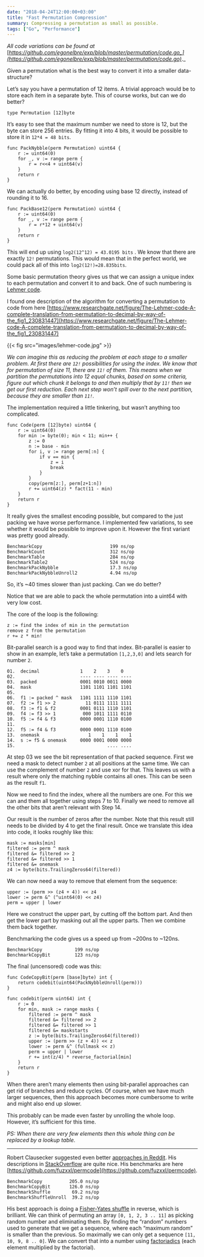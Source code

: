 ```yaml
---
date: "2018-04-24T12:00:00+03:00"
title: "Fast Permutation Compression"
summary: Compressing a permutation as small as possible.
tags: ["Go", "Performance"]
---
```



_All code variations can be found at_ [_https://github.com/egonelbre/exp/blob/master/permutation/code.go_](https://github.com/egonelbre/exp/blob/master/permutation/code.go)_._

Given a permutation what is the best way to convert it into a smaller data-structure?

Let’s say you have a permutation of 12 items. A trivial approach would be to store each item in a separate byte. This of course works, but can we do better?

```
type Permutation [12]byte
```

It’s easy to see that the maximum number we need to store is 12, but the byte can store 256 entries. By fitting it into 4 bits, it would be possible to store it in `12*4 = 48 bits`.

```
func PackNybble(perm Permutation) uint64 {  
    r := uint64(0)  
    for _, v := range perm {  
        r = r<<4 + uint64(v)  
    }  
    return r  
}
```

We can actually do better, by encoding using base 12 directly, instead of rounding it to 16.

```
func PackBase12(perm Permutation) uint64 {  
    r := uint64(0)  
    for _, v := range perm {  
        r = r*12 + uint64(v)  
    }  
    return r  
}
```

This will end up using `log2(12^12) = 43.0195 bits` . We know that there are exactly `12!` permutations. This would mean that in the perfect world, we could pack all of this into `log2(12!)=28.835bits`.

Some basic permutation theory gives us that we can assign a unique index to each permutation and convert it to and back. One of such numbering is [Lehmer code](https://en.wikipedia.org/wiki/Lehmer_code).

I found one description of the algorithm for converting a permutation to code from here [https://www.researchgate.net/figure/The-Lehmer-code-A-complete-translation-from-permutation-to-decimal-by-way-of-the_fig1_230831447](https://www.researchgate.net/figure/The-Lehmer-code-A-complete-translation-from-permutation-to-decimal-by-way-of-the_fig1_230831447)

{{< fig src="images/lehmer-code.jpg" >}}

_We can imagine this as reducing the problem at each stage to a smaller problem. At first there are `12!` possibilities for using the index. We know that for permutation of size 11, there are `11!` of them. This means when we partition the permutations into 12 equal chunks, based on some criteria, figure out which chunk it belongs to and then multiply that by `11!` then we get our first reduction. Each next step won’t spill over to the next partition, because they are smaller than `11!`._

The implementation required a little tinkering, but wasn’t anything too complicated.

```
func Code(perm [12]byte) uint64 {  
    r := uint64(0)  
    for min := byte(0); min < 11; min++ {  
        z := 0  
        n := base - min  
        for i, v := range perm[:n] {  
            if v == min {  
                z = i  
                break  
            }  
        }  
        copy(perm[z:], perm[z+1:n])  
        r += uint64(z) * fact(11 - min)  
    }  
    return r  
}
```

It really gives the smallest encoding possible, but compared to the just packing we have worse performance. I implemented few variations, to see whether it would be possible to improve upon it. However the first variant was pretty good already.

```
BenchmarkCopy                         199 ns/op  
BenchmarkCount                        312 ns/op  
BenchmarkTable                        284 ns/op  
BenchmarkTable2                       524 ns/op  
BenchmarkPackNybble                   17.3 ns/op  
BenchmarkPackNybbleUnroll2            4.94 ns/op
```

So, it’s ~40 times slower than just packing. Can we do better?

Notice that we are able to pack the whole permutation into a uint64 with very low cost.

The core of the loop is the following:

```
z := find the index of min in the permutation  
remove z from the permutation  
r += z * min!
```

Bit-parallel search is a good way to find that index. Bit-parallel is easier to show in an example, let’s take a permutation `[1,2,3,0]` and lets search for number `2`.

```
01.  decimal               1    2    3    0  
02.                        ---- ---- ---- ----  
03.  packed                0001 0010 0011 0000  
04.  mask                  1101 1101 1101 1101  
05.    
06.  f1 := packed ^ mask   1101 1111 1110 1101  
07.  f2 := f1 >> 2           11 0111 1111 1111  
08.  f3 := f1 & f2         0001 0111 1110 1101  
09.  f4 := f3 >> 1          000 1011 1111 0110  
10.  f5 := f4 & f3         0000 0001 1110 0100  
11.    
12.  f5 := f4 & f3         0000 0001 1110 0100  
13.  onemask                  1    1    1    1  
14.  s := f5 & onemask     0000 0001 0000 0000  
15.                                  .... ....
```

At step 03 we see the bit representation of that packed sequence. First we need a mask to detect number `2` at all positions at the same time. We can use the complement of number `2` and use xor for that. This leaves us with a result where only the matching nybble contains all ones. This can be seen as the result `f1`.

Now we need to find the index, where all the numbers are one. For this we can and them all together using steps 7 to 10. Finally we need to remove all the other bits that aren’t relevant with Step 14.

Our result is the number of zeros after the number. Note that this result still needs to be divided by 4 to get the final result. Once we translate this idea into code, it looks roughly like this:

```
mask := masks[min]  
filtered := perm ^ mask  
filtered &= filtered >> 2  
filtered &= filtered >> 1  
filtered &= onemask  
z4 := byte(bits.TrailingZeros64(filtered))
```

We can now need a way to remove that element from the sequence:

```
upper := (perm >> (z4 + 4)) << z4  
lower := perm &^ (^uint64(0) << z4)  
perm = upper | lower
```

Here we construct the upper part, by cutting off the bottom part. And then get the lower part by masking out all the upper parts. Then we combine them back together.

Benchmarking the code gives us a speed up from ~200ns to ~120ns.

```
BenchmarkCopy            199 ns/op  
BenchmarkCopyBit         123 ns/op
```

The final (uncensored) code was this:

```
func CodeCopyBit(perm [base]byte) int {  
    return codebit(uint64(PackNybbleUnroll(perm)))  
}

func codebit(perm uint64) int {
    r := 0
    for min, mask := range masks {
        filtered := perm ^ mask
        filtered &= filtered >> 2
        filtered &= filtered >> 1
        filtered &= maskstarts
        z := byte(bits.TrailingZeros64(filtered))
        upper := (perm >> (z + 4)) << z
        lower := perm &^ (fullmask << z)
        perm = upper | lower
        r += int(z/4) * reverse_factorial[min]
    }
    return r
}
```

When there aren’t many elements then using bit-parallel approaches can get rid of branches and reduce cycles. Of course, when we have much larger sequences, then this approach becomes more cumbersome to write and might also end up slower.

This probably can be made even faster by unrolling the whole loop. However, it’s sufficient for this time.

_PS: When there are very few elements then this whole thing can be replaced by a lookup table._

---

Robert Clausecker suggested even better [approaches in Reddit](https://www.reddit.com/r/golang/comments/8ems5n/fast_permutation_compression/dxxm8et/). His descriptions in [StackOverflow](https://stackoverflow.com/questions/39623081/how-can-i-effectively-encode-decode-a-compressed-position-description/39706321#39706321) are quite nice. His benchmarks are here [https://github.com/fuzxxl/permcode](https://github.com/fuzxxl/permcode).

```
BenchmarkCopy          205.0 ns/op  
BenchmarkCopyBit       126.0 ns/op  
BenchmarkShuffle        69.2 ns/op  
BenchmarkShuffleUnroll  39.2 ns/op
```

His best approach is doing a [Fisher-Yates shuffle](https://en.wikipedia.org/wiki/Fisher%E2%80%93Yates_shuffle) in reverse, which is brilliant. We can think of permuting an array `[0, 1, 2, 3 .. 11]` as picking random number and eliminating them. By finding the “random” numbers used to generate that we get a sequence, where each “maximum random” is smaller than the previous. So maximally we can only get a sequence `[11, 10, 9, 8 .. 0]`. We can convert that into a number using [factoriadics](https://en.wikipedia.org/wiki/Factorial_number_system) (each element multiplied by the factorial).